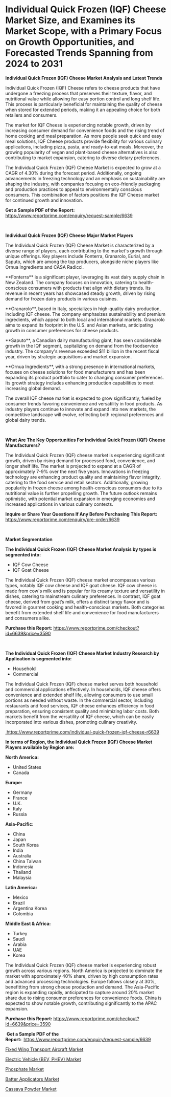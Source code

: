 <p><h1>Individual Quick Frozen (IQF) Cheese Market Size, and Examines its Market Scope, with a Primary Focus on Growth Opportunities, and Forecasted Trends Spanning from 2024 to 2031</h1></p><p><strong>Individual Quick Frozen (IQF) Cheese Market Analysis and Latest Trends</strong></p>
<p><p>Individual Quick Frozen (IQF) Cheese refers to cheese products that have undergone a freezing process that preserves their texture, flavor, and nutritional value while allowing for easy portion control and long shelf life. This process is particularly beneficial for maintaining the quality of cheese when stored for extended periods, making it an appealing choice for both retailers and consumers.</p><p>The market for IQF Cheese is experiencing notable growth, driven by increasing consumer demand for convenience foods and the rising trend of home cooking and meal preparation. As more people seek quick and easy meal solutions, IQF Cheese products provide flexibility for various culinary applications, including pizza, pasta, and ready-to-eat meals. Moreover, the growing popularity of vegan and plant-based cheese alternatives is also contributing to market expansion, catering to diverse dietary preferences.</p><p>The Individual Quick Frozen (IQF) Cheese Market is expected to grow at a CAGR of 4.30% during the forecast period. Additionally, ongoing advancements in freezing technology and an emphasis on sustainability are shaping the industry, with companies focusing on eco-friendly packaging and production practices to appeal to environmentally conscious consumers. This combination of factors positions the IQF Cheese market for continued growth and innovation.</p></p>
<p><strong>Get a Sample PDF of the Report:&nbsp;</strong> <a href="https://www.reportprime.com/enquiry/request-sample/6639?utm_campaign=11&utm_medium=2&utm_source=Github&utm_content=ia&utm_term=02102024&utm_id=individual-quick-frozen-iqf-cheese">https://www.reportprime.com/enquiry/request-sample/6639</a></p>
<p>&nbsp;</p>
<p><strong>Individual Quick Frozen (IQF) Cheese Major Market Players</strong></p>
<p><p>The Individual Quick Frozen (IQF) Cheese Market is characterized by a diverse range of players, each contributing to the market's growth through unique offerings. Key players include Fonterra, Granarolo, Eurial, and Saputo, which are among the top producers, alongside niche players like Ornua Ingredients and CASA Radicci.</p><p>**Fonterra** is a significant player, leveraging its vast dairy supply chain in New Zealand. The company focuses on innovation, catering to health-conscious consumers with products that align with dietary trends. Its revenue in recent years has showcased steady growth, driven by rising demand for frozen dairy products in various cuisines.</p><p>**Granarolo**, based in Italy, specializes in high-quality dairy production, including IQF cheese. The company emphasizes sustainability and premium ingredients, which appeal to both local and international markets. Granarolo aims to expand its footprint in the U.S. and Asian markets, anticipating growth in consumer preferences for cheese products.</p><p>**Saputo**, a Canadian dairy manufacturing giant, has seen considerable growth in the IQF segment, capitalizing on demand from the foodservice industry. The company's revenue exceeded $11 billion in the recent fiscal year, driven by strategic acquisitions and market expansion.</p><p>**Ornua Ingredients**, with a strong presence in international markets, focuses on cheese solutions for food manufacturers and has been expanding its product portfolio to cater to changing consumer preferences. Its growth strategy includes enhancing production capabilities to meet increasing global demand.</p><p>The overall IQF cheese market is expected to grow significantly, fueled by consumer trends favoring convenience and versatility in food products. As industry players continue to innovate and expand into new markets, the competitive landscape will evolve, reflecting both regional preferences and global dairy trends.</p></p>
<p>&nbsp;</p>
<p><strong>What Are The Key Opportunities For Individual Quick Frozen (IQF) Cheese Manufacturers?</strong></p>
<p><p>The Individual Quick Frozen (IQF) cheese market is experiencing significant growth, driven by rising demand for processed food, convenience, and longer shelf life. The market is projected to expand at a CAGR of approximately 7-9% over the next five years. Innovations in freezing technology are enhancing product quality and maintaining flavor integrity, catering to the food service and retail sectors. Additionally, growing popularity in frozen cheese among health-conscious consumers due to its nutritional value is further propelling growth. The future outlook remains optimistic, with potential market expansion in emerging economies and increased applications in various culinary contexts.</p></p>
<p><strong>Inquire or Share Your Questions If Any Before Purchasing This Report:</strong> <a href="https://www.reportprime.com/enquiry/pre-order/6639?utm_campaign=11&utm_medium=2&utm_source=Github&utm_content=ia&utm_term=02102024&utm_id=individual-quick-frozen-iqf-cheese">https://www.reportprime.com/enquiry/pre-order/6639</a></p>
<p>&nbsp;</p>
<p><strong>Market Segmentation</strong></p>
<p><strong>The Individual Quick Frozen (IQF) Cheese Market Analysis by types is segmented into:</strong></p>
<p><ul><li>IQF Cow Cheese</li><li>IQF Goat Cheese</li></ul></p>
<p><p>The Individual Quick Frozen (IQF) cheese market encompasses various types, notably IQF cow cheese and IQF goat cheese. IQF cow cheese is made from cow's milk and is popular for its creamy texture and versatility in dishes, catering to mainstream culinary preferences. In contrast, IQF goat cheese, derived from goat’s milk, offers a distinct tangy flavor and is favored in gourmet cooking and health-conscious markets. Both categories benefit from extended shelf life and convenience for food manufacturers and consumers alike.</p></p>
<p><strong>Purchase this Report:&nbsp;</strong><a href="https://www.reportprime.com/checkout?id=6639&price=3590&utm_campaign=11&utm_medium=2&utm_source=Github&utm_content=ia&utm_term=02102024&utm_id=individual-quick-frozen-iqf-cheese">https://www.reportprime.com/checkout?id=6639&price=3590</a></p>
<p>&nbsp;</p>
<p><strong>The Individual Quick Frozen (IQF) Cheese Market Industry Research by Application is segmented into:</strong></p>
<p><ul><li>Household</li><li>Commercial</li></ul></p>
<p><p>The Individual Quick Frozen (IQF) cheese market serves both household and commercial applications effectively. In households, IQF cheese offers convenience and extended shelf life, allowing consumers to use small portions as needed without waste. In the commercial sector, including restaurants and food services, IQF cheese enhances efficiency in food preparation, ensuring consistent quality and minimizing labor costs. Both markets benefit from the versatility of IQF cheese, which can be easily incorporated into various dishes, promoting culinary creativity.</p></p>
<p><a href="https://www.reportprime.com/individual-quick-frozen-iqf-cheese-r6639?utm_campaign=11&utm_medium=2&utm_source=Github&utm_content=ia&utm_term=02102024&utm_id=individual-quick-frozen-iqf-cheese">&nbsp;https://www.reportprime.com/individual-quick-frozen-iqf-cheese-r6639</a></p>
<p><strong>In terms of Region, the Individual Quick Frozen (IQF) Cheese Market Players available by Region are:</strong></p>
<p>
    <p> <strong> North America: </strong>
        <ul>
            <li>United States</li>
            <li>Canada</li>
        </ul>
        </p> 
    <p> <strong> Europe: </strong>
        <ul>
            <li>Germany</li>
            <li>France</li>
            <li>U.K.</li>
            <li>Italy</li>
            <li>Russia</li>
        </ul>
        </p> 
    <p> <strong> Asia-Pacific: </strong>
        <ul>
            <li>China</li>
            <li>Japan</li>
            <li>South Korea</li>
            <li>India</li>
            <li>Australia</li>
            <li>China Taiwan</li>
            <li>Indonesia</li>
            <li>Thailand</li>
            <li>Malaysia</li>
        </ul>
        </p> 
    <p> <strong> Latin America: </strong>
        <ul>
            <li>Mexico</li>
            <li>Brazil</li>
            <li>Argentina Korea</li>
            <li>Colombia</li>
        </ul>
        </p> 
    <p> <strong> Middle East & Africa: </strong>
        <ul>
            <li>Turkey</li>
            <li>Saudi</li>
            <li>Arabia</li>
            <li>UAE</li>
            <li>Korea</li>
        </ul>
    </p>
    </p>
<p><p>The Individual Quick Frozen (IQF) cheese market is experiencing robust growth across various regions. North America is projected to dominate the market with approximately 40% share, driven by high consumption rates and advanced processing technologies. Europe follows closely at 30%, benefitting from strong cheese production and demand. The Asia-Pacific region is expanding rapidly, anticipated to capture around 20% market share due to rising consumer preferences for convenience foods. China is expected to show notable growth, contributing significantly to the APAC expansion.</p></p>
<p><strong>Purchase this Report: </strong><a href="https://www.reportprime.com/checkout?id=6639&price=3590&utm_campaign=11&utm_medium=2&utm_source=Github&utm_content=ia&utm_term=02102024&utm_id=individual-quick-frozen-iqf-cheese">https://www.reportprime.com/checkout?id=6639&price=3590</a></p>
<p>&nbsp;<strong>Get a Sample PDF of the Report:&nbsp;&nbsp;</strong><a href="https://www.reportprime.com/enquiry/request-sample/6639?utm_campaign=11&utm_medium=2&utm_source=Github&utm_content=ia&utm_term=02102024&utm_id=individual-quick-frozen-iqf-cheese">https://www.reportprime.com/enquiry/request-sample/6639</a></p>
<p><strong></strong></p>
<p><p><a href="https://medium.com/@chellamarie1962/global-fixed-wing-transport-aircraft-market-pulse-trends-and-growth-analysis-2024-2031-a44c31675eb7?utm_campaign=11&utm_medium=2&utm_source=Github&utm_content=ia&utm_term=02102024&utm_id=individual-quick-frozen-iqf-cheese">Fixed Wing Transport Aircraft Market</a></p><p><a href="https://medium.com/@chellamarie1962/strategic-roadmap-to-success-global-electric-vehicle-bev-phev-market-analysis-2024-2031-358cabdaa62c?utm_campaign=11&utm_medium=2&utm_source=Github&utm_content=ia&utm_term=02102024&utm_id=individual-quick-frozen-iqf-cheese">Electric Vehicle (BEV, PHEV) Market</a></p><p><a href="https://www.linkedin.com/pulse/phosphate-market-size-share-competitive-landscape-coxle?trackingId=NAXusQcHSMyO4hpUNNyXfQ%3D%3D&utm_campaign=11&utm_medium=2&utm_source=Github&utm_content=ia&utm_term=02102024&utm_id=individual-quick-frozen-iqf-cheese">Phosphate Market</a></p><p><a href="https://issuu.com/reportprime-2/docs/batter-applicators-market-size-2030_1a92686d81a9a8?utm_campaign=11&utm_medium=2&utm_source=Github&utm_content=ia&utm_term=02102024&utm_id=individual-quick-frozen-iqf-cheese">Batter Applicators Market</a></p><p><a href="https://github.com/ChristyMAguilar/Market-Research-Report-List-1/blob/main/cassava-powder-market.md?utm_campaign=11&utm_medium=2&utm_source=Github&utm_content=ia&utm_term=02102024&utm_id=individual-quick-frozen-iqf-cheese">Cassava Powder Market</a></p></p>